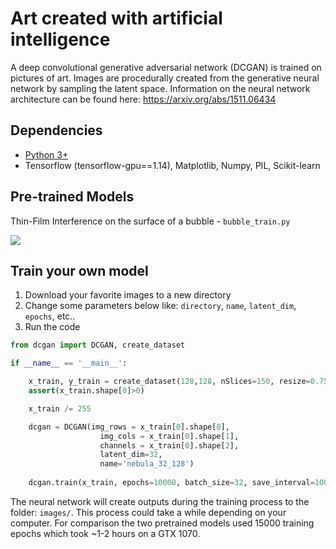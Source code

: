 # Art created with artificial intelligence
A deep convolutional generative adversarial network (DCGAN) is trained on pictures of art. Images are procedurally created from the generative neural network by sampling the latent space. Information on the neural network architecture can be found here: https://arxiv.org/abs/1511.06434

## Dependencies
- [Python 3+](https://www.anaconda.com/distribution/)
- Tensorflow (tensorflow-gpu==1.14), Matplotlib, Numpy, PIL, Scikit-learn

## Pre-trained Models
Thin-Film Interference on the surface of a bubble - `bubble_train.py`

![](artificialart_digital_dreams_bubble.gif)


## Train your own model
1. Download your favorite images to a new directory
2. Change some parameters below like: `directory`, `name`, `latent_dim`, `epochs`, etc..
3. Run the code

```python 
from dcgan import DCGAN, create_dataset

if __name__ == '__main__':

    x_train, y_train = create_dataset(128,128, nSlices=150, resize=0.75, directory='space/')
    assert(x_train.shape[0]>0)

    x_train /= 255 

    dcgan = DCGAN(img_rows = x_train[0].shape[0],
                    img_cols = x_train[0].shape[1],
                    channels = x_train[0].shape[2], 
                    latent_dim=32,
                    name='nebula_32_128')
                    
    dcgan.train(x_train, epochs=10000, batch_size=32, save_interval=100)
```
The neural network will create outputs during the training process to the folder: `images/`. This process could take a while depending on your computer. For comparison the two pretrained models used 15000 training epochs which took ~1-2 hours on a GTX 1070. 
